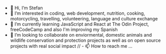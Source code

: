 - 👋 Hi, I’m Stefan
- 👀 I’m interested in coding, web development, nutrition, cooking, motorcycling, travelling, volunteering, language and culture exchange
- 🌱 I’m currently learning JavaScript and React at The Odin Project, freeCodeCamp and also I'm improving my Spanish
- 💞️ I’m looking to collaborate on enviormental, domestic animals and wildlife conservation and protection projects as well as on open source projects with real social impact
// - 📫 How to reach me ...

<!---
smallville-s/smallville-s is a ✨ special ✨ repository because its `README.md` (this file) appears on your GitHub profile.
You can click the Preview link to take a look at your changes.
--->
